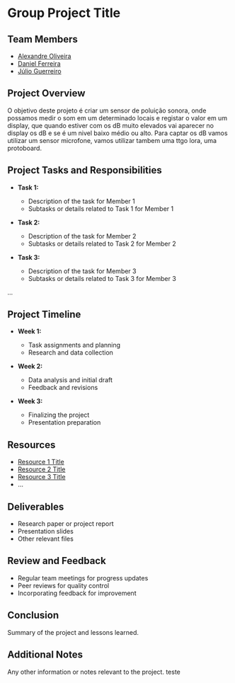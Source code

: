 # Group Project Title
 
## Team Members
- [Alexandre Oliveira](link_to_profile_1)
- [Daniel Ferreira](link_to_profile_2)
- [Júlio Guerreiro](link_to_profile_3)
 
 
## Project Overview
O objetivo deste projeto é criar um sensor de poluição sonora, onde possamos medir o som em um determinado locais e registar o valor em um display, que quando estiver com os dB muito elevados vai aparecer no display os dB e se é um nivel baixo médio ou alto. Para captar os dB vamos utilizar um sensor microfone, vamos utilizar tambem uma ttgo lora, uma protoboard.
 
## Project Tasks and Responsibilities
- **Task 1:**
  - Description of the task for Member 1
  - Subtasks or details related to Task 1 for Member 1
 
- **Task 2:**
  - Description of the task for Member 2
  - Subtasks or details related to Task 2 for Member 2
 
- **Task 3:**
  - Description of the task for Member 3
  - Subtasks or details related to Task 3 for Member 3
 
...
 
## Project Timeline
- **Week 1:**
  - Task assignments and planning
  - Research and data collection
 
- **Week 2:**
  - Data analysis and initial draft
  - Feedback and revisions
 
- **Week 3:**
  - Finalizing the project
  - Presentation preparation
 
## Resources
- [Resource 1 Title](link_to_resource_1)
- [Resource 2 Title](link_to_resource_2)
- [Resource 3 Title](link_to_resource_3)
- ...
 
## Deliverables
- Research paper or project report
- Presentation slides
- Other relevant files
 
## Review and Feedback
- Regular team meetings for progress updates
- Peer reviews for quality control
- Incorporating feedback for improvement
 
## Conclusion
Summary of the project and lessons learned.
 
## Additional Notes
Any other information or notes relevant to the project.
teste